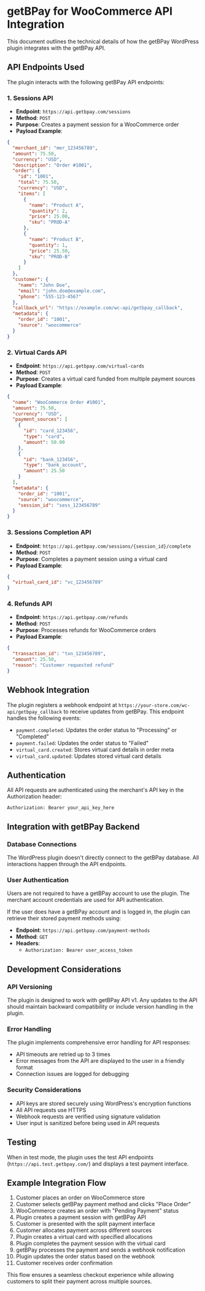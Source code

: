# getBPay for WooCommerce API Integration

This document outlines the technical details of how the getBPay WordPress plugin integrates with the getBPay API.

## API Endpoints Used

The plugin interacts with the following getBPay API endpoints:

### 1. Sessions API
- **Endpoint**: `https://api.getbpay.com/sessions`
- **Method**: `POST`
- **Purpose**: Creates a payment session for a WooCommerce order
- **Payload Example**:
```json
{
  "merchant_id": "mer_123456789",
  "amount": 75.50,
  "currency": "USD",
  "description": "Order #1001",
  "order": {
    "id": "1001",
    "total": 75.50,
    "currency": "USD",
    "items": [
      {
        "name": "Product A",
        "quantity": 2,
        "price": 25.00,
        "sku": "PROD-A"
      },
      {
        "name": "Product B",
        "quantity": 1,
        "price": 25.50,
        "sku": "PROD-B"
      }
    ]
  },
  "customer": {
    "name": "John Doe",
    "email": "john.doe@example.com",
    "phone": "555-123-4567"
  },
  "callback_url": "https://example.com/wc-api/getbpay_callback",
  "metadata": {
    "order_id": "1001",
    "source": "woocommerce"
  }
}
```

### 2. Virtual Cards API
- **Endpoint**: `https://api.getbpay.com/virtual-cards`
- **Method**: `POST`
- **Purpose**: Creates a virtual card funded from multiple payment sources
- **Payload Example**:
```json
{
  "name": "WooCommerce Order #1001",
  "amount": 75.50,
  "currency": "USD",
  "payment_sources": [
    {
      "id": "card_123456",
      "type": "card",
      "amount": 50.00
    },
    {
      "id": "bank_123456",
      "type": "bank_account",
      "amount": 25.50
    }
  ],
  "metadata": {
    "order_id": "1001",
    "source": "woocommerce",
    "session_id": "sess_123456789"
  }
}
```

### 3. Sessions Completion API
- **Endpoint**: `https://api.getbpay.com/sessions/{session_id}/complete`
- **Method**: `POST`
- **Purpose**: Completes a payment session using a virtual card
- **Payload Example**:
```json
{
  "virtual_card_id": "vc_123456789"
}
```

### 4. Refunds API
- **Endpoint**: `https://api.getbpay.com/refunds`
- **Method**: `POST`
- **Purpose**: Processes refunds for WooCommerce orders
- **Payload Example**:
```json
{
  "transaction_id": "txn_123456789",
  "amount": 25.50,
  "reason": "Customer requested refund"
}
```

## Webhook Integration

The plugin registers a webhook endpoint at `https://your-store.com/wc-api/getbpay_callback` to receive updates from getBPay. This endpoint handles the following events:

- `payment.completed`: Updates the order status to "Processing" or "Completed"
- `payment.failed`: Updates the order status to "Failed"
- `virtual_card.created`: Stores virtual card details in order meta
- `virtual_card.updated`: Updates stored virtual card details

## Authentication

All API requests are authenticated using the merchant's API key in the Authorization header:

```
Authorization: Bearer your_api_key_here
```

## Integration with getBPay Backend

### Database Connections

The WordPress plugin doesn't directly connect to the getBPay database. All interactions happen through the API endpoints.

### User Authentication

Users are not required to have a getBPay account to use the plugin. The merchant account credentials are used for API authentication.

If the user does have a getBPay account and is logged in, the plugin can retrieve their stored payment methods using:

- **Endpoint**: `https://api.getbpay.com/payment-methods`
- **Method**: `GET`
- **Headers**:
  - `Authorization: Bearer user_access_token`

## Development Considerations

### API Versioning

The plugin is designed to work with getBPay API v1. Any updates to the API should maintain backward compatibility or include version handling in the plugin.

### Error Handling

The plugin implements comprehensive error handling for API responses:
- API timeouts are retried up to 3 times
- Error messages from the API are displayed to the user in a friendly format
- Connection issues are logged for debugging

### Security Considerations

- API keys are stored securely using WordPress's encryption functions
- All API requests use HTTPS
- Webhook requests are verified using signature validation
- User input is sanitized before being used in API requests

## Testing

When in test mode, the plugin uses the test API endpoints (`https://api.test.getbpay.com/`) and displays a test payment interface.

## Example Integration Flow

1. Customer places an order on WooCommerce store
2. Customer selects getBPay payment method and clicks "Place Order"
3. WooCommerce creates an order with "Pending Payment" status
4. Plugin creates a payment session with getBPay API
5. Customer is presented with the split payment interface
6. Customer allocates payment across different sources
7. Plugin creates a virtual card with specified allocations
8. Plugin completes the payment session with the virtual card
9. getBPay processes the payment and sends a webhook notification
10. Plugin updates the order status based on the webhook
11. Customer receives order confirmation

This flow ensures a seamless checkout experience while allowing customers to split their payment across multiple sources.
